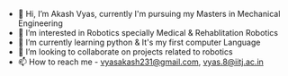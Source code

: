 - 👋 Hi, I’m Akash Vyas, currently I'm pursuing my Masters in Mechanical Engineering
- 👀 I’m interested in Robotics specially Medical & Rehablitation Robotics 
- 🌱 I’m currently learning python & It's my first computer Language
- 💞️ I’m looking to collaborate on projects related to robotics
- 📫 How to reach me - vyasakash231@gmail.com, vyas.8@iitj.ac.in

<!---
vyasakash231/vyasakash231 is a ✨ special ✨ repository because its `README.md` (this file) appears on your GitHub profile.
You can click the Preview link to take a look at your changes.
--->
